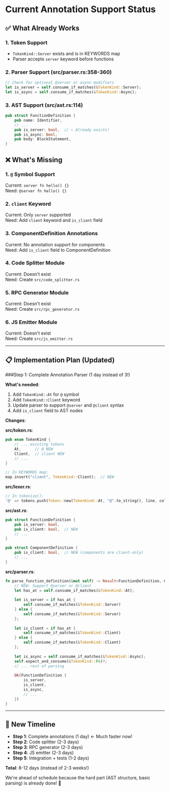 # Current Annotation Support Status

## ✅ What Already Works

### 1. Token Support
- `TokenKind::Server` exists and is in KEYWORDS map
- Parser accepts `server` keyword before functions

### 2. Parser Support (src/parser.rs:358-360)
```rust
// Check for optional @server or async modifiers  
let is_server = self.consume_if_matches(&TokenKind::Server);
let is_async = self.consume_if_matches(&TokenKind::Async);
```

### 3. AST Support (src/ast.rs:114)
```rust
pub struct FunctionDefinition {
    pub name: Identifier,
    // ...
    pub is_server: bool,  // ← Already exists!
    pub is_async: bool,
    pub body: BlockStatement,
}
```

## ❌ What's Missing

### 1. `@` Symbol Support
Current: `server fn hello() {}`  
Need: `@server fn hello() {}`

### 2. `client` Keyword
Current: Only `server` supported  
Need: Add `client` keyword and `is_client` field

### 3. ComponentDefinition Annotations
Current: No annotation support for components  
Need: Add `is_client` field to ComponentDefinition

### 4. Code Splitter Module
Current: Doesn't exist  
Need: Create `src/code_splitter.rs`

### 5. RPC Generator Module
Current: Doesn't exist  
Need: Create `src/rpc_generator.rs`

### 6. JS Emitter Module
Current: Doesn't exist  
Need: Create `src/js_emitter.rs`

---

## 📋 Implementation Plan (Updated)

###Step 1: Complete Annotation Parser (1 day instead of 3!)

**What's needed**:
1. Add `TokenKind::At` for `@` symbol
2. Add `TokenKind::Client` keyword
3. Update parser to support `@server` and `@client` syntax
4. Add `is_client` field to AST nodes

**Changes**:

**src/token.rs**:
```rust
pub enum TokenKind {
    // ... existing tokens
    At,      // @ NEW
    Client,  // client NEW
    // ...
}

// In KEYWORDS map:
map.insert("client", TokenKind::Client);  // NEW
```

**src/lexer.rs**:
```rust
// In tokenize():
'@' => tokens.push(Token::new(TokenKind::At, "@".to_string(), line, col)),
```

**src/ast.rs**:
```rust
pub struct FunctionDefinition {
    pub is_server: bool,
    pub is_client: bool,  // NEW
    // ...
}

pub struct ComponentDefinition {
    pub is_client: bool,  // NEW (components are client-only)
    // ...
}
```

**src/parser.rs**:
```rust
fn parse_function_definition(&mut self) -> Result<FunctionDefinition, CompileError> {
    // NEW: Support @server or @client
    let has_at = self.consume_if_matches(&TokenKind::At);
    
    let is_server = if has_at {
        self.consume_if_matches(&TokenKind::Server)
    } else {
        self.consume_if_matches(&TokenKind::Server)
    };
    
    let is_client = if has_at {
        self.consume_if_matches(&TokenKind::Client)
    } else {
        self.consume_if_matches(&TokenKind::Client)
    };
    
    let is_async = self.consume_if_matches(&TokenKind::Async);
    self.expect_and_consume(&TokenKind::Fn)?;
    // ... rest of parsing
    
    Ok(FunctionDefinition {
        is_server,
        is_client,
        is_async,
        // ...
    })
}
```

---

## 🚀 New Timeline

- **Step 1**: Complete annotations (1 day) ← Much faster now!
- **Step 2**: Code splitter (2-3 days)
- **Step 3**: RPC generator (2-3 days)
- **Step 4**: JS emitter (2-3 days)
- **Step 5**: Integration + tests (1-2 days)

**Total**: 8-12 days (instead of 2-3 weeks!)

We're ahead of schedule because the hard part (AST structure, basic parsing) is already done! 🎉
